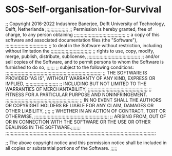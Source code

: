 # SOS-Self-organisation-for-Survival


;; Copyright 2016-2022 Indushree Banerjee, Delft University of Technology, Delft, Netherlanda ;;;;;;;;;;;;;;;;;
;; Permission is hereby granted, free of charge, to any person obtaining ;;;;;;;;;;;;;;;;;;;;;;;;;;;;;;;;;;;;;;
;; a copy of this software and associated documentation files (the "Software"), ;;;;;;;;;;;;;;;;;;;;;;;;;;;;;;;
;; to deal in the Software without restriction, including without limitation the ;;;;;;;;;;;;;;;;;;;;;;;;;;;;;;
;; rights to use, copy, modify, merge, publish, distribute, sublicense, ;;;;;;;;;;;;;;;;;;;;;;;;;;;;;;;;;;;;;;;
;; and/or sell copies of the Software, and to permit persons to whom the Software is furnished to do so, ;;;;;;
;; subject to the following conditions: ;;;;;;;;;;;;;;;;;;;;;;;;;;;;;;;;;;;;;;;;;;;;;;;;;;;;;;;;;;;;;;;;;;;;;;;
;; THE SOFTWARE IS PROVIDED "AS IS", WITHOUT WARRANTY OF ANY KIND, EXPRESS OR IMPLIED, ;;;;;;;;;;;;;;;;;;;;;;;;
;; INCLUDING BUT NOT LIMITED TO THE WARRANTIES OF MERCHANTABILITY, ;;;;;;;;;;;;;;;;;;;;;;;;;;;;;;;;;;;;;;;;;;;;
;; FITNESS FOR A PARTICULAR PURPOSE AND NONINFRINGEMENT. ;;;;;;;;;;;;;;;;;;;;;;;;;;;;;;;;;;;;;;;;;;;;;;;;;;;;;;
;; IN NO EVENT SHALL THE AUTHORS OR COPYRIGHT HOLDERS BE LIABLE FOR ANY CLAIM, DAMAGES OR OTHER LIABILITY, ;;;;
;; WHETHER IN AN ACTION OF CONTRACT, TORT OR OTHERWISE, ;;;;;;;;;;;;;;;;;;;;;;;;;;;;;;;;;;;;;;;;;;;;;;;;;;;;;;;
;; ARISING FROM, OUT OF OR IN CONNECTION WITH THE SOFTWARE OR THE USE OR OTHER DEALINGS IN THE SOFTWARE.;;;;;;;
;;;;;;;;;;;;;;;;;;;;;;;;;;;;;;;;;;;;;;;;;;;;;;;;;;;;;;;;;;;;;;;;;;;;;;;;;;;;;;;;;;;;;;;;;;;;;;;;;;;;;;;;;;;;;;;

;; The above copyright notice and this permission notice shall be included in all copies or substantial portions of the Software. ;;;;;
